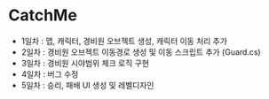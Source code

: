 # CatchMe

- 1일차 : 맵, 캐릭터, 경비원 오브젝트 생성, 캐릭터 이동 처리 추가
- 2일차 : 경비원 오브젝트 이동경로 생성 및 이동 스크립트 추가 (Guard.cs)
- 3일차 : 경비원 시야범위 체크 로직 구현
- 4일차 : 버그 수정
- 5일차 : 승리, 패배 UI 생성 및 레벨디자인